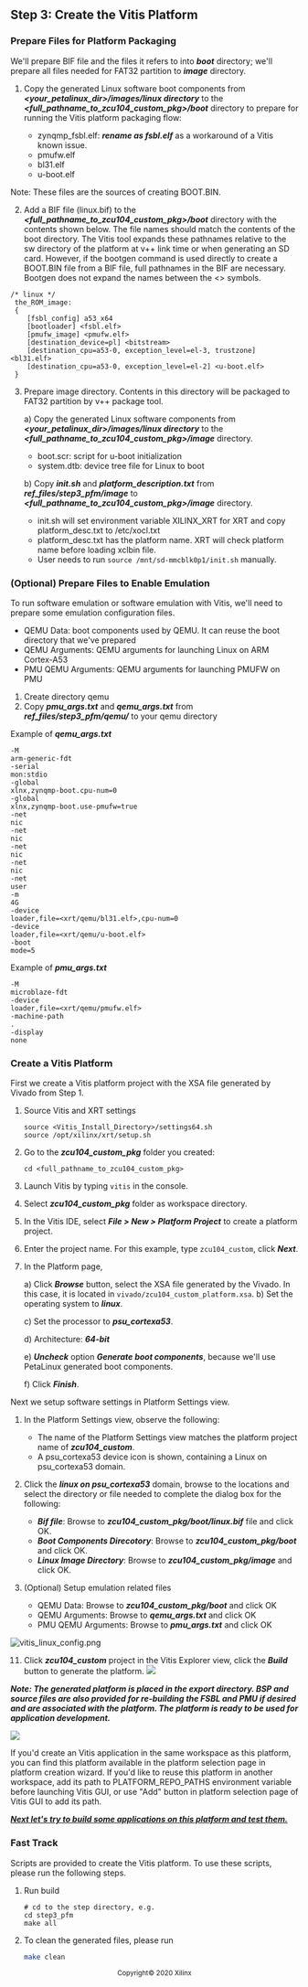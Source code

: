## Step 3: Create the Vitis Platform


### Prepare Files for Platform Packaging

We'll prepare BIF file and the files it refers to into ***boot*** directory; we'll prepare all files needed for FAT32 partition to ***image*** directory.

1. Copy the generated Linux software boot components from ***<your_petalinux_dir>/images/linux directory*** to the ***<full_pathname_to_zcu104_custom_pkg>/boot*** directory to prepare for running the Vitis platform packaging flow:

   - zynqmp_fsbl.elf: ***rename as fsbl.elf*** as a workaround of a Vitis known issue.
   - pmufw.elf
   - bl31.elf
   - u-boot.elf

Note: These files are the sources of creating BOOT.BIN.

2. Add a BIF file (linux.bif) to the ***<full_pathname_to_zcu104_custom_pkg>/boot*** directory with the contents shown below. The file names should match the contents of the boot directory. The Vitis tool expands these pathnames relative to the sw directory of the platform at v++ link time or when generating an SD card. However, if the bootgen command is used directly to create a BOOT.BIN file from a BIF file, full pathnames in the BIF are necessary. Bootgen does not expand the names between the <> symbols.<br />

```
/* linux */
 the_ROM_image:
 {
 	[fsbl_config] a53_x64
 	[bootloader] <fsbl.elf>
 	[pmufw_image] <pmufw.elf>
 	[destination_device=pl] <bitstream>
 	[destination_cpu=a53-0, exception_level=el-3, trustzone] <bl31.elf>
 	[destination_cpu=a53-0, exception_level=el-2] <u-boot.elf>
 }
```

3. Prepare image directory. Contents in this directory will be packaged to FAT32 partition by v++ package tool.

   a) Copy the generated Linux software components from ***<your_petalinux_dir>/images/linux directory*** to the ***<full_pathname_to_zcu104_custom_pkg>/image*** directory.

   - boot.scr: script for u-boot initialization
   - system.dtb: device tree file for Linux to boot

   b) Copy ***init.sh*** and ***platform_description.txt*** from ***ref_files/step3_pfm/image*** to ***<full_pathname_to_zcu104_custom_pkg>/image*** directory.

   - init.sh will set environment variable XILINX_XRT for XRT and copy platform_desc.txt to /etc/xocl.txt
   - platform_desc.txt has the platform name. XRT will check platform name before loading xclbin file.
   - User needs to run `source /mnt/sd-mmcblk0p1/init.sh` manually.

### (Optional) Prepare Files to Enable Emulation

To run software emulation or software emulation with Vitis, we'll need to prepare some emulation configuration files.

- QEMU Data: boot components used by QEMU. It can reuse the boot directory that we've prepared
- QEMU Arguments: QEMU arguments for launching Linux on ARM Cortex-A53
- PMU QEMU Arguments: QEMU arguments for launching PMUFW on PMU

1. Create directory qemu
2. Copy ***pmu_args.txt*** and ***qemu_args.txt*** from ***ref_files/step3_pfm/qemu/*** to your qemu directory

Example of ***qemu_args.txt***

```
-M
arm-generic-fdt
-serial
mon:stdio
-global
xlnx,zynqmp-boot.cpu-num=0
-global
xlnx,zynqmp-boot.use-pmufw=true
-net
nic
-net
nic
-net
nic
-net
nic
-net
user
-m
4G
-device
loader,file=<xrt/qemu/bl31.elf>,cpu-num=0
-device
loader,file=<xrt/qemu/u-boot.elf>
-boot
mode=5

```

Example of ***pmu_args.txt***

```
-M
microblaze-fdt
-device
loader,file=<xrt/qemu/pmufw.elf>
-machine-path
.
-display
none
```


### Create a Vitis Platform

First we create a Vitis platform project with the XSA file generated by Vivado from Step 1.

1. Source Vitis and XRT settings

   ```
   source <Vitis_Install_Directory>/settings64.sh
   source /opt/xilinx/xrt/setup.sh
   ```

2. Go to the ***zcu104_custom_pkg*** folder you created:

   ```
   cd <full_pathname_to_zcu104_custom_pkg>
   ```

3. Launch Vitis by typing ```vitis``` in the console.

4. Select ***zcu104_custom_pkg*** folder as workspace directory.

5. In the Vitis IDE, select ***File > New > Platform Project*** to create a platform project.<br />

6. Enter the project name. For this example, type ```zcu104_custom```, click ***Next***.

7. In the Platform page,

   a) Click ***Browse*** button, select the XSA file generated by the Vivado. In this case, it is located in ```vivado/zcu104_custom_platform.xsa```.
   b) Set the operating system to ***linux***.

   c) Set the processor to ***psu_cortexa53***.

   d) Architecture: ***64-bit***

   e) ***Uncheck*** option ***Generate boot components***, because we'll use PetaLinux generated boot components.

   f) Click ***Finish***.

Next we setup software settings in Platform Settings view.

1. In the Platform Settings view, observe the following:<br />
   - The name of the Platform Settings view matches the platform project name of ***zcu104_custom***.<br />
   - A psu_cortexa53 device icon is shown, containing a Linux on psu_cortexa53 domain.<br />
2. Click the ***linux on psu_cortexa53*** domain, browse to the locations and select the directory or file needed to complete the dialog box for the following:

   - ***Bif file***: Browse to ***zcu104_custom_pkg/boot/linux.bif*** file and click OK.
   - ***Boot Components Direcotory***: Browse to ***zcu104_custom_pkg/boot*** and click OK.
   - ***Linux Image Directory***: Browse to ***zcu104_custom_pkg/image*** and click OK.

3. (Optional) Setup emulation related files

   - QEMU Data: Browse to ***zcu104_custom_pkg/boot*** and click OK
   - QEMU Arguments: Browse to ***qemu_args.txt*** and click OK
   - PMU QEMU Arguments: Browse to ***pmu_args.txt*** and click OK

![vitis_linux_config.png](./images/vitis_linux_config.png)

11. Click ***zcu104_custom*** project in the Vitis Explorer view, click the ***Build*** button to generate the platform.
    ![](./images/build_vitis_platform.png)

***Note: The generated platform is placed in the export directory. BSP and source files are also provided for re-building the FSBL and PMU if desired and are associated with the platform. The platform is ready to be used for application development.***

![](./images/vitis_platform_output.png)



If you'd create an Vitis application in the same workspace as this platform, you can find this platform available in the platform selection page in platform creation wizard. If you'd like to reuse this platform in another workspace, add its path to PLATFORM_REPO_PATHS environment variable before launching Vitis GUI, or use "Add" button in platform selection page of Vitis GUI to add its path.

***[Next let's try to build some applications on this platform and test them.](./step4.md)***

### Fast Track

Scripts are provided to create the Vitis platform. To use these scripts, please run the following steps.

1. Run build

   ```
   # cd to the step directory, e.g.
   cd step3_pfm
   make all
   ```

2. To clean the generated files, please run

   ```bash
   make clean
   ```

<p align="center"><sup>Copyright&copy; 2020 Xilinx</sup></p>